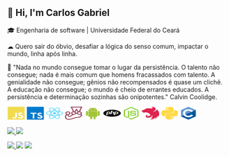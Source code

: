 ## 👋 Hi, I'm Carlos Gabriel

🎓 Engenharia de software | Universidade Federal do Ceará

☁ Quero sair do óbvio, desafiar a lógica do senso comum, impactar o mundo, linha após linha.

🌟 "Nada no mundo consegue tomar o lugar da persistência. O talento não consegue; nada é mais comum que homens fracassados com talento. A genialidade não consegue; gênios não recompensados é quase um clichê. A educação não consegue; o mundo é cheio de errantes educados. A persistência e determinação sozinhas são onipotentes." Calvin Coolidge.

<div style="display: inline_block">

<img align="center" height="30" width="40" src="https://github.com/devicons/devicon/blob/master/icons/javascript/javascript-plain.svg">
<img align="center" height="30" width="40" src="https://github.com/devicons/devicon/blob/master/icons/typescript/typescript-plain.svg">
<img align="center" height="30" width="40" src="https://github.com/devicons/devicon/blob/master/icons/react/react-original.svg">
<img align="center" height="30" width="40" src="https://github.com/devicons/devicon/blob/master/icons/jest/jest-plain.svg">
<img align="center" height="30" width="40" src="https://github.com/devicons/devicon/blob/master/icons/android/android-original.svg">
<img align="center" height="30" width="40" src="https://github.com/devicons/devicon/blob/master/icons/php/php-plain.svg">
<img align="center" height="30" width="40" src="https://github.com/devicons/devicon/blob/master/icons/nodejs/nodejs-plain.svg">
<img align="center" height="30" width="40" src="https://github.com/devicons/devicon/blob/master/icons/nestjs/nestjs-plain.svg">
<img align="center" height="30" width="40" src="https://github.com/devicons/devicon/blob/master/icons/python/python-plain.svg">
<img align="center" height="30" width="40" src="https://github.com/devicons/devicon/blob/master/icons/c/c-original.svg">

</div>

<br/>

<div>
  <a href="https://github.com/CGabriel22">
  <img height="180em" src="https://github-readme-stats.vercel.app/api?username=CGabriel22&show_icons=true&theme=dark&include_all_commits=true&count_private=true&bg_color=0D1117&text_color=ffffff"/>
  <img height="180em" src="https://github-readme-stats.vercel.app/api/top-langs/?username=CGabriel22&layout=compact&theme=dark&bg_color=0D1117&text_color=ffffff"/>
</div>
    
<div>

<a href="https://www.instagram.com/cgabrieldev/" target="_blank"><img src="https://img.shields.io/badge/-Instagram-%23E4405F?style=for-the-badge&logo=instagram&logoColor=white" target="_blank"> </a><a href="https://www.linkedin.com/in/carlos-gabriel-leite-barros-56a494210/" target="_blank"><img src="https://img.shields.io/badge/-LinkedIn-%230077B5?style=for-the-badge&logo=linkedin&logoColor=white" target="_blank"></a> <a href = "mailto:carlosgabrieldev@gmail.com"><img src="https://img.shields.io/badge/-Gmail-%23333?style=for-the-badge&logo=gmail&logoColor=white" target="_blank"></a>
    
</div>
    
